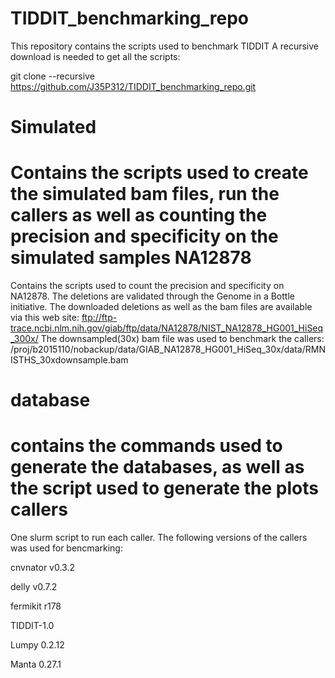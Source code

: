 # TIDDIT_benchmarking_repo
This repository contains the scripts used to benchmark TIDDIT
A recursive download is needed to get all the scripts:

git clone --recursive https://github.com/J35P312/TIDDIT_benchmarking_repo.git

Simulated
=========
Contains the scripts used to create the simulated bam files, run the callers as well as counting the precision and specificity on the simulated samples
NA12878
=========
Contains the scripts used to count the precision and specificity on NA12878. The deletions are validated through the Genome in a Bottle initiative. The downloaded deletions as well as the bam files are available via this web site:
ftp://ftp-trace.ncbi.nlm.nih.gov/giab/ftp/data/NA12878/NIST_NA12878_HG001_HiSeq_300x/
The downsampled(30x) bam file was used to benchmark the callers:
/proj/b2015110/nobackup/data/GIAB_NA12878_HG001_HiSeq_30x/data/RMNISTHS_30xdownsample.bam

database
=========
contains the commands used to generate the databases, as well as the script used to generate the plots
callers
=====
One slurm script to run each caller. The following versions of the callers was used for bencmarking:

cnvnator v0.3.2

delly  v0.7.2

fermikit r178

TIDDIT-1.0

Lumpy 0.2.12

Manta 0.27.1

